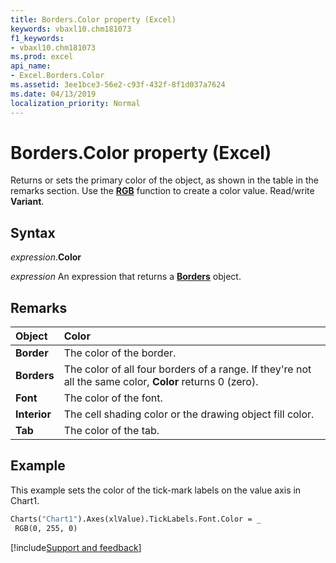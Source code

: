 ```yaml
---
title: Borders.Color property (Excel)
keywords: vbaxl10.chm181073
f1_keywords:
- vbaxl10.chm181073
ms.prod: excel
api_name:
- Excel.Borders.Color
ms.assetid: 3ee1bce3-56e2-c93f-432f-8f1d037a7624
ms.date: 04/13/2019
localization_priority: Normal
---
```



# Borders.Color property (Excel)

Returns or sets the primary color of the object, as shown in the table in the remarks section. Use the **[RGB](../Language/Reference/User-Interface-Help/rgb-function.md)** function to create a color value. Read/write **Variant**.


## Syntax

_expression_.**Color**

_expression_ An expression that returns a **[Borders](Excel.Borders.md)** object.


## Remarks

|Object|Color|
|:-----|:-----|
| **Border**|The color of the border.|
| **Borders**|The color of all four borders of a range. If they're not all the same color, **Color** returns 0 (zero).|
| **Font**|The color of the font.|
| **Interior**|The cell shading color or the drawing object fill color.|
| **Tab**|The color of the tab.|

## Example

This example sets the color of the tick-mark labels on the value axis in Chart1.

```vb
Charts("Chart1").Axes(xlValue).TickLabels.Font.Color = _ 
 RGB(0, 255, 0)
```




[!include[Support and feedback](~/includes/feedback-boilerplate.md)]